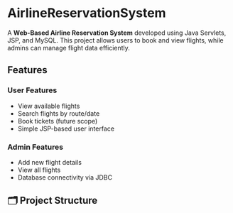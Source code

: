 #  AirlineReservationSystem

A **Web-Based Airline Reservation System** developed using Java Servlets, JSP, and MySQL. This project allows users to book and view flights, while admins can manage flight data efficiently.



##  Features

###  User Features
- View available flights
- Search flights by route/date
- Book tickets (future scope)
- Simple JSP-based user interface

###  Admin Features
- Add new flight details
- View all flights
- Database connectivity via JDBC





## 🗂️ Project Structure

